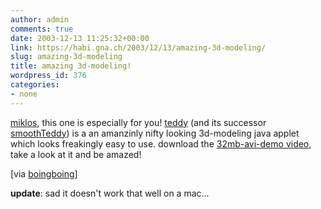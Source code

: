 ```yaml
---
author: admin
comments: true
date: 2003-12-13 11:25:32+00:00
link: https://habi.gna.ch/2003/12/13/amazing-3d-modeling/
slug: amazing-3d-modeling
title: amazing 3d-modeling!
wordpress_id: 376
categories:
- none
---
```


[miklos](http://www.kozary.com/mt/), this one is especially for you!
[teddy](http://www-ui.is.s.u-tokyo.ac.jp/~takeo/teddy/teddy.htm) (and its successor [smoothTeddy](http://www-ui.is.s.u-tokyo.ac.jp/~takeo/java/smoothteddy/index.html)) is a an amanzinly nifty looking 3d-modeling java applet  which looks freakingly easy to use.
download the [32mb-avi-demo video](http://www-ui.is.s.u-tokyo.ac.jp/~takeo/video/teddy.avi), take a look at it and be amazed!

[via [boingboing](http://boingboing.net/2003_12_01_archive.html#107124334911484813)]

**update**: sad it doesn't work that well on a mac...
